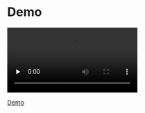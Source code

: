 # Demo

<video id="video" controls="" preload="none">
      <source id="mp4" src="Radio.mp4" type="video/mp4">
</video>

[Demo](https://juemu65.github.io/StyleDemo/Radio/Radio.html)








